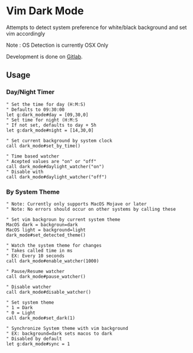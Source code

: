 # Vim Dark Mode

Attempts to detect system preference for white/black background and set vim accordingly

Note : OS Detection is currently OSX Only

Development is done on [Gitlab](https://gitlab.com/Fuzen-py/dark-mode.vim).

## Usage

### Day/Night Timer
```vim
" Set the time for day (H:M:S)
" Defaults to 09:30:00
let g:dark_mode#day = [09,30,0]
" Set time for night (H:M:S
" If not set, defaults to day + 5h
let g:dark_mode#night = [14,30,0]

" Set current background by system clock
call dark_mode#set_by_time()

" Time based watcher
" Acepted values are "on" or "off"
call dark_mode#daylight_watcher("on")
" Disable with
call dark_mode#daylight_watcher("off")
```

### By System Theme
```vim
" Note: Currently only supports MacOS Mojave or later
" Note: No errors should occur on other systems by calling these

" Set vim backgroun by current system theme
MacOS dark = backgroun=dark
MacOS light = background=light
dark_mode#set_detected_theme()

" Watch the system theme for changes
" Takes called time in ms
" EX: Every 10 seconds
call dark_mode#enable_watcher(1000)

" Pause/Resume watcher
call dark_mode#pause_watcher()

" Disable watcher
call dark_mode#disable_watcher()

" Set system theme
" 1 = Dark
" 0 = Light
call dark_mode#set_dark(1)

" Synchronize System theme with vim background
" EX: background=dark sets macos to dark
" Disabled by default
let g:dark_mode#sync = 1
```

